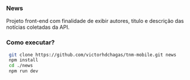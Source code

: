 ### News

Projeto front-end com finalidade de exibir autores, titulo e descrição das notícias coletadas da API.

### Como executar?
```bash
 git clone https://github.com/victorhdchagas/tnm-mobile.git news
 npm install
 cd ./news
 npm run dev
```

